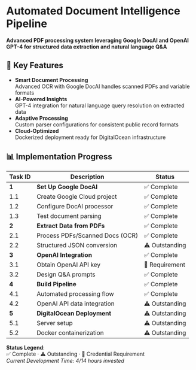 # Automated Document Intelligence Pipeline

**Advanced PDF processing system leveraging Google DocAI and OpenAI GPT-4 for structured data extraction and natural language Q&A**

## 🚀 Key Features
- **Smart Document Processing**  
  Advanced OCR with Google DocAI handles scanned PDFs and variable formats
- **AI-Powered Insights**  
  GPT-4 integration for natural language query resolution on extracted data
- **Adaptive Processing**  
  Custom parser configurations for consistent public record formats
- **Cloud-Optimized**  
  Dockerized deployment ready for DigitalOcean infrastructure

## 📊 Implementation Progress

| Task ID | Description                                  | Status               |
|---------|----------------------------------------------|----------------------|
| **1**   | **Set Up Google DocAI**                      | ✅ Complete          |
| 1.1     | Create Google Cloud project                  | ✅ Complete          |
| 1.2     | Configure DocAI processor                    | ✅ Complete          |
| 1.3     | Test document parsing                        | ✅ Complete          |
| **2**   | **Extract Data from PDFs**                   | ✅ Complete          |
| 2.1     | Process PDFs/Scanned Docs (OCR)              | ✅ Complete          |
| 2.2     | Structured JSON conversion                   | ⚠️ Outstanding       |
| **3**   | **OpenAI Integration**                       | ✅ Complete          |
| 3.1     | Obtain OpenAI API key                        | 🔑 Requirement       |
| 3.2     | Design Q&A prompts                           | ✅ Complete          |
| **4**   | **Build Pipeline**                           | ✅ Complete          |
| 4.1     | Automated processing flow                    | ✅ Complete          |
| 4.2     | OpenAI API data integration                  | ⚠️ Outstanding       |
| **5**   | **DigitalOcean Deployment**                  | ⚠️ Outstanding       |
| 5.1     | Server setup                                 | ⚠️ Outstanding       |
| 5.2     | Docker containerization                      | ⚠️ Outstanding       |

**Status Legend**:  
✅ Complete · ⚠️ Outstanding · 🔑 Credential Requirement  
*Current Development Time: 4/14 hours invested*
